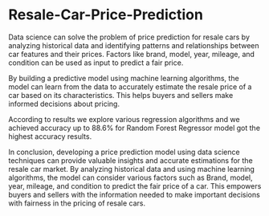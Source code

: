 # Resale-Car-Price-Prediction

Data science can solve the problem of price prediction for resale cars by analyzing historical data and identifying patterns and relationships between car features and their prices. Factors like brand, model, year, mileage, and condition can be used as input to predict a fair price.

By building a predictive model using machine learning algorithms, the model can learn from the data to accurately estimate the resale price of a car based on its characteristics. This helps buyers and sellers make informed decisions about pricing.
  
According to results we explore various regression algorithms and we achieved accuracy up to 88.6% for Random Forest Regressor model got the highest accuracy results.

In conclusion, developing a price prediction model using data science techniques can provide valuable insights and accurate estimations for the resale car market. By analyzing historical data and using machine learning algorithms, the model can consider various factors such as Brand, model, year, mileage, and condition to predict the fair price of a car. This empowers buyers and sellers with the information needed to make important decisions with  fairness in the pricing of resale cars.
